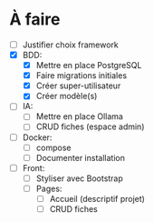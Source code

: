 # À faire

- [ ] Justifier choix framework
- [X] BDD:
  - [X] Mettre en place PostgreSQL
  - [X] Faire migrations initiales
  - [X] Créer super-utilisateur
  - [X] Créer modèle(s)
- [ ] IA:
  - [ ] Mettre en place Ollama
  - [ ] CRUD fiches (espace admin)
- [ ] Docker:
  - [ ] compose
  - [ ] Documenter installation
- [ ] Front:
  - [ ] Styliser avec Bootstrap
  - [ ] Pages:
    - [ ] Accueil (descriptif projet)
    - [ ] CRUD fiches

